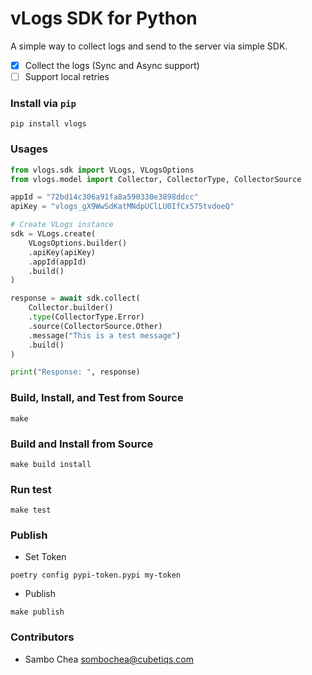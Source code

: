 # vLogs SDK for Python

A simple way to collect logs and send to the server via simple SDK.

-   [x] Collect the logs (Sync and Async support)
-   [ ] Support local retries

### Install via `pip`

```shell
pip install vlogs
```

### Usages

```python
from vlogs.sdk import VLogs, VLogsOptions
from vlogs.model import Collector, CollectorType, CollectorSource

appId = "72bd14c306a91fa8a590330e3898ddcc"
apiKey = "vlogs_gX9WwSdKatMNdpUClLU0IfCx575tvdoeQ"

# Create VLogs instance
sdk = VLogs.create(
    VLogsOptions.builder()
    .apiKey(apiKey)
    .appId(appId)
    .build()
)

response = await sdk.collect(
    Collector.builder()
    .type(CollectorType.Error)
    .source(CollectorSource.Other)
    .message("This is a test message")
    .build()
)

print("Response: ", response)
```

### Build, Install, and Test from Source

```shell
make
```

### Build and Install from Source

```shell
make build install
```

### Run test

```shell
make test
```

### Publish

-   Set Token

```shell
poetry config pypi-token.pypi my-token
```

-   Publish

```shell
make publish
```

### Contributors

-   Sambo Chea <sombochea@cubetiqs.com>
